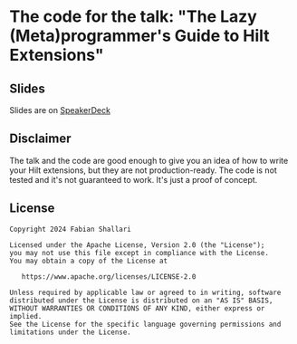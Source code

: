 # The code for the talk: "The Lazy (Meta)programmer's Guide to Hilt Extensions"

Slides
------
Slides are on [SpeakerDeck](https://speakerdeck.com/fabianshallari/the-lazy-meta-programmers-guide-to-hilt-extensions)

Disclaimer
----------
The talk and the code are good enough to give you an idea of how to write your Hilt extensions, but they are not production-ready. 
The code is not tested and it's not guaranteed to work. It's just a proof of concept.

License
-------

    Copyright 2024 Fabian Shallari

    Licensed under the Apache License, Version 2.0 (the "License");
    you may not use this file except in compliance with the License.
    You may obtain a copy of the License at

       https://www.apache.org/licenses/LICENSE-2.0

    Unless required by applicable law or agreed to in writing, software
    distributed under the License is distributed on an "AS IS" BASIS,
    WITHOUT WARRANTIES OR CONDITIONS OF ANY KIND, either express or implied.
    See the License for the specific language governing permissions and
    limitations under the License.
